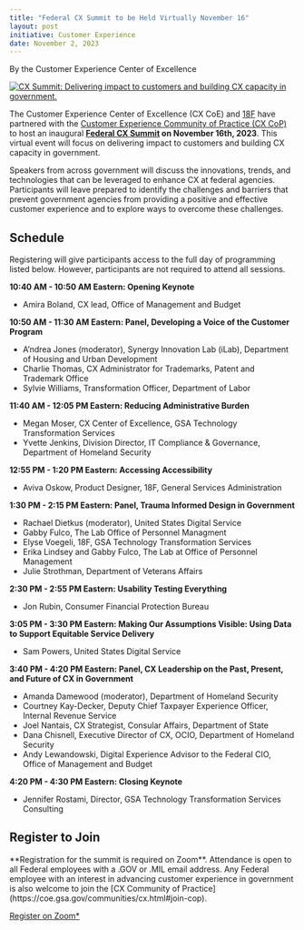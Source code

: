 ```yaml
---
title: "Federal CX Summit to be Held Virtually November 16"
layout: post
initiative: Customer Experience
date: November 2, 2023
---
```

By the Customer Experience Center of Excellence


<a href="{{site.baseurl}}/images/CX-Summit-2023_Social.jpg" target="_blank" rel="noopener noreferrer">
<img src="{{site.baseurl}}/images/CX-Summit-2023_Social.jpg" alt="CX Summit: Delivering impact to customers and building CX capacity in government."></a>

The Customer Experience Center of Excellence (CX CoE) and [18F](https://18f.gsa.gov/) have partnered with the [Customer Experience Community of Practice (CX CoP)](https://coe.gsa.gov/communities/cx.html) to host an inaugural **[Federal CX Summit](https://gsa.zoomgov.com/webinar/register/WN_1QdWhcYuR5mU7NZMHSkrAg#/registration) on November 16th, 2023**. This virtual event will focus on delivering impact to customers and building CX capacity in government.

Speakers from across government will discuss the innovations, trends, and technologies that can be leveraged to enhance CX at federal agencies. Participants will leave prepared to identify the challenges and barriers that prevent government agencies from providing a positive and effective customer experience and to explore ways to overcome these challenges.

<h2>Schedule</h2>
Registering will give participants access to the full day of programming listed below. However, participants are not required to attend all sessions. 

**10:40 AM - 10:50 AM Eastern: Opening Keynote**
- Amira Boland, CX lead, Office of Management and Budget

**10:50 AM - 11:30 AM Eastern: Panel, Developing a Voice of the Customer Program**
- A’ndrea Jones (moderator), Synergy Innovation Lab (iLab), Department of Housing and Urban Development
- Charlie Thomas, CX Administrator for Trademarks, Patent and Trademark Office
- Sylvie Williams, Transformation Officer, Department of Labor

**11:40 AM - 12:05 PM Eastern: Reducing Administrative Burden**
- Megan Moser, CX Center of Excellence, GSA Technology Transformation Services
- Yvette Jenkins, Division Director, IT Compliance & Governance, Department of Homeland Security

**12:55 PM - 1:20 PM Eastern: Accessing Accessibility**
- Aviva Oskow, Product Designer, 18F, General Services Administration

**1:30 PM - 2:15 PM Eastern: Panel, Trauma Informed Design in Government**
- Rachael Dietkus (moderator), United States Digital Service
- Gabby Fulco, The Lab Office of Personnel Managment 
- Elyse Voegeli, 18F, GSA Technology Transformation Services
- Erika Lindsey and Gabby Fulco, The Lab at Office of Personnel Management 
- Julie Strothman, Department of Veterans Affairs

**2:30 PM - 2:55 PM Eastern: Usability Testing Everything**
- Jon Rubin, Consumer Financial Protection Bureau

**3:05 PM - 3:30 PM Eastern: Making Our Assumptions Visible: Using Data to Support Equitable Service Delivery**
- Sam Powers, United States Digital Service 

**3:40 PM - 4:20 PM Eastern: Panel, CX Leadership on the Past, Present, and Future of CX in Government**
- Amanda Damewood (moderator), Department of Homeland Security
- Courtney Kay-Decker, Deputy Chief Taxpayer Experience Officer, Internal Revenue Service
- Joel Nantais, CX Strategist, Consular Affairs, Department of State
- Dana Chisnell, Executive Director of CX, OCIO, Department of Homeland Security
- Andy Lewandowski, Digital Experience Advisor to the Federal CIO, Office of Management and Budget

**4:20 PM - 4:30 PM Eastern: Closing Keynote**
- Jennifer Rostami, Director, GSA Technology Transformation Services Consulting 
  
<h2>Register to Join</h2>
**Registration for the summit is required on Zoom**. Attendance is open to all Federal employees with a .GOV or .MIL email address. Any Federal employee with an interest in advancing customer experience in government is also welcome to join the [CX Community of Practice](https://coe.gsa.gov/communities/cx.html#join-cop).

<a href="https://gsa.zoomgov.com/webinar/register/WN_1QdWhcYuR5mU7NZMHSkrAg#/registration" class="usa-button">Register on Zoom*</a>

